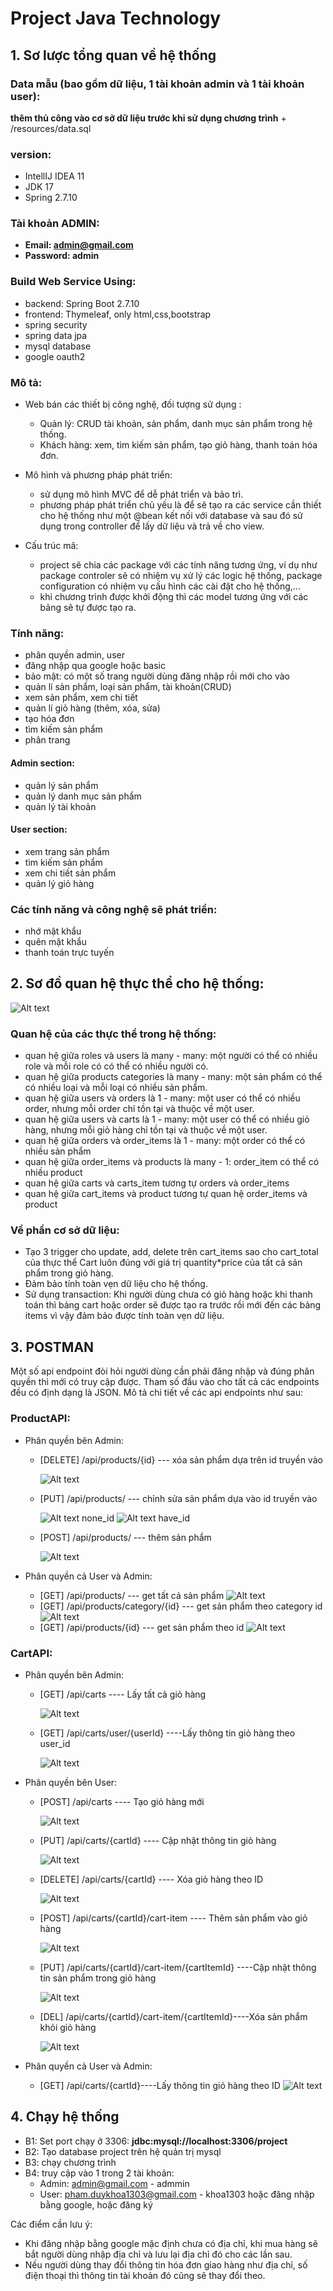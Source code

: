 # Project Java Technology

## 1. Sơ lược tổng quan về hệ thống

<h3><b> Data mẫu (bao gồm dữ liệu, 1 tài khoản admin và 1 tài khoản user):</b></h3> <b>thêm thủ công vào cơ sở dữ liệu trước khi sử dụng chương trình</b>
+ /resources/data.sql

### version:
+ IntellIJ IDEA 11
+ JDK 17
+ Spring 2.7.10

### Tài khoản ADMIN:
-   <b> Email: admin@gmail.com </b>
-   <b> Password: admin </b>

### Build Web Service Using:
+ backend: Spring Boot 2.7.10
+ frontend: Thymeleaf, only html,css,bootstrap
+ spring security
+ spring data jpa
+ mysql database
+ google oauth2

### Mô tả:
+ Web bán các thiết bị công nghệ, đối tượng sử dụng :
    + Quản lý: CRUD tài khoản, sản phẩm, danh mục sản phẩm trong hệ thống.
    + Khách hàng: xem, tìm kiếm sản phẩm, tạo giỏ hàng, thanh toán hóa đơn.

+ Mô hình và phương pháp phát triển:
    + sử dụng mô hình MVC để dễ phát triển và bảo trì.
    + phương pháp phát triển chủ yếu là để sẽ tạo ra các service cần thiết cho hệ thống như một @bean
      kết nối với database và sau đó sử dụng trong controller để lấy dữ liệu và trả về cho view.

+ Cấu trúc mã:
    + project sẽ chia các package với các tính năng tương ứng, ví dụ như package controler sẽ có nhiệm vụ xử lý các logic hệ thống, package configuration có nhiệm vụ cấu hình các cài đặt cho hệ thống,...
    + khi chương trình được khởi động thì các model tương ứng với các bảng sẽ tự được tạo ra.

### Tính năng:
+ phân quyền admin, user
+ đăng nhập qua google hoặc basic
+ bảo mật: có một số trang người dùng đăng nhập rồi mới cho vào
+ quản lí sản phẩm, loại sản phẩm, tài khoản(CRUD)
+ xem sản phẩm, xem chi tiết
+ quản lí giỏ hàng (thêm, xóa, sửa)
+ tạo hóa đơn
+ tìm kiếm sản phẩm
+ phân trang
#### Admin section:
+ quản lý sản phẩm
+ quản lý danh mục sản phẩm
+ quản lý tài khoản
#### User section:
+ xem trang sản phẩm
+ tìm kiếm sản phẩm
+ xem chi tiết sản phẩm
+ quản lý giỏ hàng

### Các tính năng và công nghệ sẽ phát triển:
+ nhớ mật khẩu
+ quên mật khẩu
+ thanh toán trực tuyến

## 2. Sơ đồ quan hệ thực thể cho hệ thống:

![Alt text](./src/main/resources/readme/midtermProject.drawio.png "Class Diaram")

### Quan hệ của các thực thể trong hệ thống:
+ quan hệ giữa roles và users là many - many: một người có thể có nhiều role và mỗi role có có thể có nhiều người có.
+ quan hệ giữa products categories là many - many: một sản phẩm có thể có nhiều loại và mỗi loại có nhiều sản phẩm.
+ quan hệ giữa users và orders là 1 - many: một user có thể có nhiều order, nhưng mỗi order chỉ tồn tại và thuộc về một user.
+ quan hệ giữa users và carts là 1 - many: một user có thể có nhiều giỏ hàng, nhưng mỗi giỏ hàng chỉ tồn tại và thuộc về một user.
+ quan hệ giữa orders và order_items là 1 - many: một order có thể có nhiều sản phẩm
+ quan hệ giữa order_items và products là many - 1: order_item có thể có nhiều product
+ quan hệ giữa carts và carts_item tương tự orders và order_items
+ quan hệ giữa cart_items và product tương tự quan hệ order_items và product

### Về phần cơ sở dữ liệu:
+ Tạo 3 trigger cho update, add, delete trên cart_items sao cho cart_total của thực thể Cart luôn đúng với giá trị quantity*price của tất cả sản phẩm trong giỏ hàng.
+ Đảm bảo tính toàn vẹn dữ liệu cho hệ thống.
+ Sử dụng transaction: Khi người dùng chưa có giỏ hàng hoặc khi thanh toán thì bảng cart hoặc order sẽ được tạo ra trước
  rồi mới đến các bảng items vì vậy đảm bảo được tính toàn vẹn dữ liệu.

## 3. POSTMAN
Một số api endpoint đòi hỏi người dùng cần phải đăng nhập và đúng phân quyền thì mới có truy cập được. Tham số đầu vào cho tất cả các endpoints đều có định dạng là JSON.
Mô tả chi tiết về các api endpoints như sau:

<h3>ProductAPI:</h3>

+ Phân quyền bên Admin:

    + [DELETE] /api/products/{id}  ---  xóa sản phẩm dựa trên id truyền vào

      ![Alt text](./src/main/resources/readme/delete_api_product.png "delete_api_product")

    + [PUT] /api/products/  ---  chỉnh sửa sản phẩm dựa vào id truyền vào

      ![Alt text](./src/main/resources/readme/put_api_product_noneId.png "put_api_product_noneId")
      none_id
      ![Alt text](./src/main/resources/readme/put_api_product_haveId.png "put_api_product_haveId")
      have_id

    + [POST] /api/products/  ---  thêm sản phẩm

      ![Alt text](./src/main/resources/readme/post_api_product.png "delete_api_product")

+ Phân quyền cả User và Admin:

    + [GET] /api/products/ --- get tất cả sản phẩm
      ![Alt text](./src/main/resources/readme/get_api_product.png "get_api_product")
    + [GET] /api/products/category/{id}  --- get sản phẩm theo category id
      ![Alt text](./src/main/resources/readme/get_api_product_category.png "get_api_product_category")
    + [GET] /api/products/{id}  ---  get sản phẩm theo id
      ![Alt text](./src/main/resources/readme/get_api_product_id.png "get_api_product_id")

<h3>CartAPI:</h3>

+ Phân quyền bên Admin:

    + [GET] /api/carts ---- Lấy tất cả giỏ hàng

      ![Alt text](./src/main/resources/readme/get_cart_api.png "get_cart_api")

    + [GET] /api/carts/user/{userId} ----Lấy thông tin giỏ hàng theo user_id

      ![Alt text](./src/main/resources/readme/get_api_cart_userId.png "get_api_cart_userId")

+ Phân quyền bên User:

    + [POST] /api/carts ---- Tạo giỏ hàng mới

      ![Alt text](./src/main/resources/readme/post_api_cart.png "post_api_cart")

    + [PUT] /api/carts/{cartId} ---- Cập nhật thông tin giỏ hàng

      ![Alt text](./src/main/resources/readme/put_api_cart.png "put_api_cart")

    + [DELETE] /api/carts/{cartId} ---- Xóa giỏ hàng theo ID

      ![Alt text](./src/main/resources/readme/delete_api_cart.png "delete_api_cart")

    + [POST] /api/carts/{cartId}/cart-item ---- Thêm sản phẩm vào giỏ hàng

      ![Alt text](./src/main/resources/readme/post_api_cart_id_cartItem.png "post_api_cart_id_cartItem")

    + [PUT] /api/carts/{cartId}/cart-item/{cartItemId} ----Cập nhật thông tin sản phẩm trong giỏ hàng

      ![Alt text](./src/main/resources/readme/put_api_cart_id_cartItem.png "put_api_cart_id_cartItem")

    + [DEL] /api/carts/{cartId}/cart-item/{cartItemId}----Xóa sản phẩm khỏi giỏ hàng

      ![Alt text](./src/main/resources/readme/del_api_cart_id_cartItem.png "del_api_cart_id_cartItem")


+ Phân quyền cả User và Admin:
    + [GET] /api/carts/{cartId}----Lấy thông tin giỏ hàng theo ID
      ![Alt text](./src/main/resources/readme/get_api_cart_id.png "get_api_cart_id")

## 4. Chạy hệ thống

+ B1: Set port chạy ở 3306: <b>jdbc:mysql://localhost:3306/project</b>
+ B2: Tạo database project trên hệ quản trị mysql
+ B3: chạy chương trình
+ B4: truy cập vào 1 trong 2 tài khoản:
    + Admin: admin@gmail.com - admmin
    + User: pham.duykhoa1303@gmail.com - khoa1303 hoặc đăng nhập bằng google, hoặc đăng ký

Các điểm cần lưu ý:
+ Khi đăng nhập bằng google mặc định chưa có địa chỉ, khi mua hàng sẽ bắt người dùng nhập địa chỉ và lưu lại địa chỉ đó cho các lần sau.
+ Nếu người dùng thay đổi thông tin hóa đơn giao hàng như địa chỉ, số điện thoại thì thông tin tài khoản đó cũng sẽ thay đổi theo.
